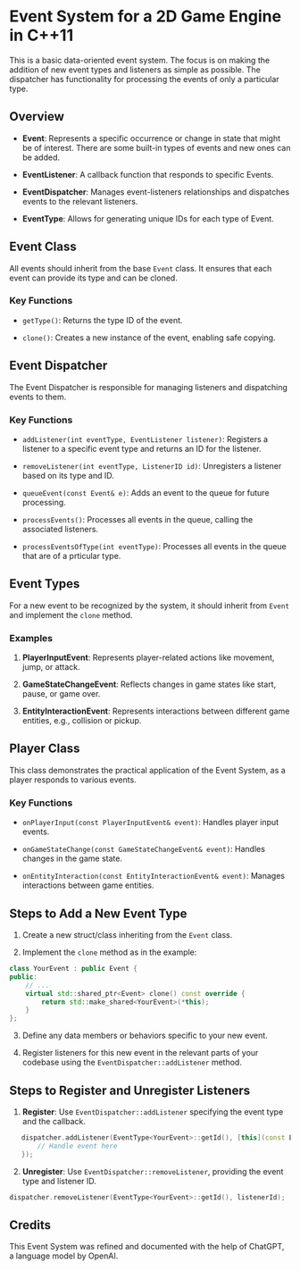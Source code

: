# Event System for a 2D Game Engine in C++11

This is a basic data-oriented event system. The focus is on making the addition of new event types and listeners as simple as possible. The dispatcher has functionality for processing the events of only a particular type. 

## Overview

- **Event**: Represents a specific occurrence or change in state that might be of interest. There are some built-in types of events and new ones can be added.
  
- **EventListener**: A callback function that responds to specific Events.

- **EventDispatcher**: Manages event-listeners relationships and dispatches events to the relevant listeners.

- **EventType**: Allows for generating unique IDs for each type of Event.

## Event Class

All events should inherit from the base `Event` class. It ensures that each event can provide its type and can be cloned.

### Key Functions

- `getType()`: Returns the type ID of the event.
  
- `clone()`: Creates a new instance of the event, enabling safe copying.

## Event Dispatcher

The Event Dispatcher is responsible for managing listeners and dispatching events to them.

### Key Functions

- `addListener(int eventType, EventListener listener)`: Registers a listener to a specific event type and returns an ID for the listener.

- `removeListener(int eventType, ListenerID id)`: Unregisters a listener based on its type and ID.

- `queueEvent(const Event& e)`: Adds an event to the queue for future processing.

- `processEvents()`: Processes all events in the queue, calling the associated listeners.

- `processEventsOfType(int eventType)`: Processes all events in the queue that are of a prticular type.

## Event Types

For a new event to be recognized by the system, it should inherit from `Event` and implement the `clone` method.

### Examples

1. **PlayerInputEvent**: Represents player-related actions like movement, jump, or attack.
  
2. **GameStateChangeEvent**: Reflects changes in game states like start, pause, or game over.
  
3. **EntityInteractionEvent**: Represents interactions between different game entities, e.g., collision or pickup.

## Player Class

This class demonstrates the practical application of the Event System, as a player responds to various events.

### Key Functions

- `onPlayerInput(const PlayerInputEvent& event)`: Handles player input events.

- `onGameStateChange(const GameStateChangeEvent& event)`: Handles changes in the game state.

- `onEntityInteraction(const EntityInteractionEvent& event)`: Manages interactions between game entities.

## Steps to Add a New Event Type

1. Create a new struct/class inheriting from the `Event` class.

2. Implement the `clone` method as in the example:
```cpp
class YourEvent : public Event {
public:
    // ...
    virtual std::shared_ptr<Event> clone() const override {
        return std::make_shared<YourEvent>(*this);
    }
};
```

3. Define any data members or behaviors specific to your new event.

4. Register listeners for this new event in the relevant parts of your codebase using the `EventDispatcher::addListener` method.

## Steps to Register and Unregister Listeners

1. **Register**: Use `EventDispatcher::addListener` specifying the event type and the callback.
  
```cpp
   dispatcher.addListener(EventType<YourEvent>::getId(), [this](const Event& e) {
       // Handle event here
   });
```


2. **Unregister**: Use `EventDispatcher::removeListener`, providing the event type and listener ID.

```cpp
dispatcher.removeListener(EventType<YourEvent>::getId(), listenerId);
```

## Credits

This Event System was refined and documented with the help of ChatGPT, a language model by OpenAI.


